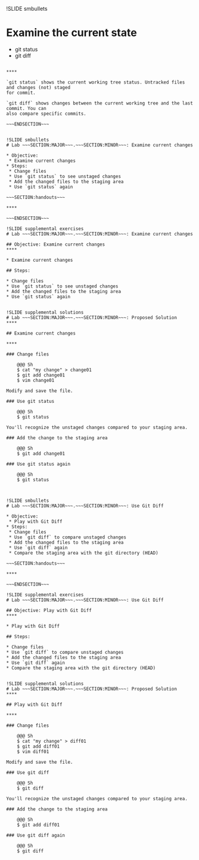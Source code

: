 !SLIDE smbullets
# Examine the current state

* git status
* git diff

~~~SECTION:handouts~~~

****

`git status` shows the current working tree status. Untracked files and changes (not) staged
for commit.

`git diff` shows changes between the current working tree and the last commit. You can
also compare specific commits.

~~~ENDSECTION~~~


!SLIDE smbullets
# Lab ~~~SECTION:MAJOR~~~.~~~SECTION:MINOR~~~: Examine current changes

* Objective:
 * Examine current changes
* Steps:
 * Change files
 * Use `git status` to see unstaged changes
 * Add the changed files to the staging area
 * Use `git status` again

~~~SECTION:handouts~~~

****

~~~ENDSECTION~~~

!SLIDE supplemental exercises
# Lab ~~~SECTION:MAJOR~~~.~~~SECTION:MINOR~~~: Examine current changes

## Objective: Examine current changes
****

* Examine current changes

## Steps:

* Change files
* Use `git status` to see unstaged changes
* Add the changed files to the staging area
* Use `git status` again


!SLIDE supplemental solutions
# Lab ~~~SECTION:MAJOR~~~.~~~SECTION:MINOR~~~: Proposed Solution
****

## Examine current changes

****

### Change files

    @@@ Sh
    $ cat "my change" > change01
    $ git add change01
    $ vim change01

Modify and save the file.

### Use git status

    @@@ Sh
    $ git status

You'll recognize the unstaged changes compared to your staging area.

### Add the change to the staging area

    @@@ Sh
    $ git add change01

### Use git status again

    @@@ Sh
    $ git status



!SLIDE smbullets
# Lab ~~~SECTION:MAJOR~~~.~~~SECTION:MINOR~~~: Use Git Diff

* Objective:
 * Play with Git Diff
* Steps:
 * Change files
 * Use `git diff` to compare unstaged changes
 * Add the changed files to the staging area
 * Use `git diff` again
 * Compare the staging area with the git directory (HEAD)

~~~SECTION:handouts~~~

****

~~~ENDSECTION~~~

!SLIDE supplemental exercises
# Lab ~~~SECTION:MAJOR~~~.~~~SECTION:MINOR~~~: Use Git Diff

## Objective: Play with Git Diff
****

* Play with Git Diff

## Steps:

* Change files
* Use `git diff` to compare unstaged changes
* Add the changed files to the staging area
* Use `git diff` again
* Compare the staging area with the git directory (HEAD)


!SLIDE supplemental solutions
# Lab ~~~SECTION:MAJOR~~~.~~~SECTION:MINOR~~~: Proposed Solution
****

## Play with Git Diff

****

### Change files

    @@@ Sh
    $ cat "my change" > diff01
    $ git add diff01
    $ vim diff01

Modify and save the file.

### Use git diff

    @@@ Sh
    $ git diff

You'll recognize the unstaged changes compared to your staging area.

### Add the change to the staging area

    @@@ Sh
    $ git add diff01

### Use git diff again

    @@@ Sh
    $ git diff

